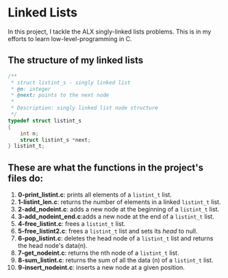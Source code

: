 # Linked Lists

In this project, I tackle the ALX singly-linked lists problems. This is in my efforts to learn low-level-programming in C.

## The structure of my linked lists

```c
/**
 * struct listint_s - singly linked list
 * @n: integer
 * @next: points to the next node
 *
 * Description: singly linked list node structure
 */
typedef struct listint_s
{
    int n;
    struct listint_s *next;
} listint_t;
```

## These are what the functions in the project's files do:

1. **0-print_listint.c**: prints all elements of a `listint_t` list.
2. **1-listint_len.c**: returns the number of elements in a linked `listint_t` list.
3. **2-add_nodeint.c**: adds a new node at the beginning of a `listint_t` list.
4. **3-add_nodeint_end.c**:adds a new node at the end of a `listint_t` list.
5. **4-free_listint.c**: frees a `listint_t` list.
6. **5-free_listint2.c**: frees a `listint_t` list and sets its _head_ to null.
7. **6-pop_listint.c**: deletes the head node of a `listint_t` list and returns the head node's data(n).
8. **7-get_nodeint.c**: returns the nth node of a `listint_t` list.
9. **8-sum_listint.c**: returns the sum of all the data (n) of a `listint_t` list.
10. **9-insert_nodeint.c**: inserts a new node at a given position.
